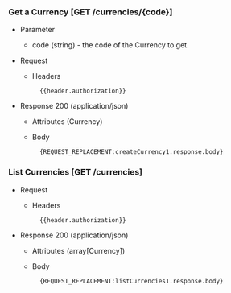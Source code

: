 ### Get a Currency [GET /currencies/{code}]

+ Parameter
    + code (string) - the code of the Currency to get.

+ Request
    + Headers
    
            {{header.authorization}}

+ Response 200 (application/json)
    + Attributes (Currency)

    + Body

            {REQUEST_REPLACEMENT:createCurrency1.response.body}

### List Currencies [GET /currencies]

+ Request
    + Headers
    
            {{header.authorization}}

+ Response 200 (application/json)
    + Attributes (array[Currency])

    + Body

            {REQUEST_REPLACEMENT:listCurrencies1.response.body}
